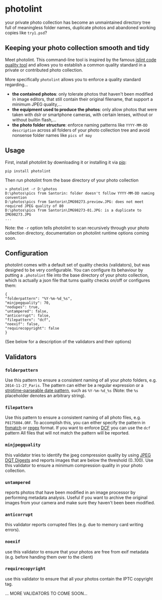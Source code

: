 photolint
=========

your private photo collection has become an unmaintained directory tree full of meaningless folder names, duplicate photos and abandoned working copies like `try1.psd`? 

<online photo competition use case> 

Keeping your photo collection smooth and tidy
---------------------------------------------
Meet photolint. This command-line tool is inspired by the famous [jslint code quality tool](http://www.jslint.com/) and allows you to establish a common quality standard in a private or contributed photo collection.

More specifically ``photolint`` allows you to enforce a quality standard regarding...
* **the contained photos**:  only tolerate photos that haven't been modified in image editors, that still contain their original filename, that support a minimum JPEG quality,...
* **the equipment used to produce the photos**: only allow photos that were taken with dslr or smartphone cameras, with certain lenses, without or without builtin flash,...
* **the photo folder structure**:  enforce naming patterns like `YYYY-MM-DD description` across all folders of your photo collection tree and avoid nonsense folder names like `pics of may`

Usage
-----
First, install photolint by downloading it or installing it via [pip](https://pip.pypa.io/):
```
pip install photolint
```
Then run photolint from the base directory of your photo collection
```
> photolint -r D:\photos
D:\photos\pics from Santorin: folder doesn't follow YYYY-MM-DD naming convention
D:\photos\pics from Santorin\IMG98273.preview.JPG: does not meet required JPEG quality of 80
D:\photos\pics from Santorin\IMG98273-01.JPG: is a duplicate to IMG98273.JPG
...
```
Note: the `-r` option tells photolint to scan recursively through your photo collection directory, documentation on photolint runtime options coming soon.

Configuration
-------------
photolint comes with a default set of quality checks (validators), but was designed to be very configurable. You can configure its behaviour by putting a ``.photolint`` file into the base directory of your photo collection, which is actually a json file that turns quality checks on/off or configures them:

```
{
"folderpattern": "%Y-%m-%d_%s", 
"minjpegquality": 70,
"nodupes": true,
"untampered": false,
"anticorrupt": false,
"filepattern": "dcf",
"noexif": false,
"requirecopyright": false
}
```

(See below for a description of the validators and their options)

Validators
-----------

### `folderpattern`
Use this pattern to ensure a consistent naming of all your photo folders, e.g. `2014-11-27_Paris`. The pattern can either be a regular expression or a [strptime-parseable date pattern](https://docs.python.org/2/library/datetime.html#strftime-strptime-behavior), such as `%Y-%m-%d_%s` (Note: the `%s` placeholder denotes an arbitrary string).

### `filepattern`
Use this pattern to ensure a consistent naming of all photo files, e.g. `P8175804.ORF`. To accomplish this, you can either specify the pattern in [fnmatch](https://docs.python.org/2/library/fnmatch.html#module-fnmatch) or [regex](https://docs.python.org/2/library/re.html) format. If you want to enforce [DCF](http://en.wikipedia.org/wiki/Design_rule_for_Camera_File_system) you can use the `dcf` pattern  All files that will not match the pattern will be reported. 

### `minjpegquality`
this validator tries to identify the jpeg compression quality by using [JPEG DQT Digests](http://search.cpan.org/dist/Image-ExifTool/lib/Image/ExifTool/JPEGDigest.pm) and reports images that are below the threshold (0..100). Use this validator to ensure a minimum compression quality in your photo collection.

### `untampered`
reports photos that have been modified in an image processor by performing metadata analysis. Useful if you want to archive the original images from your camera and make sure they haven't been been modified.

### `anticorrupt` 
this validator reports corrupted files (e.g. due to memory card writing errors).

### `noexif`
use this validator to ensure that your photos are free from exif metadata (e.g. before handing them over to the client)

### `requirecopyright`
use this validator to ensure that all your photos contain the IPTC copyright tag.

... MORE VALIDATORS TO COME SOON...


